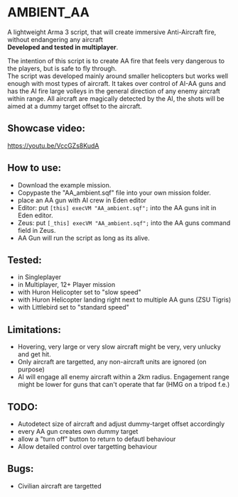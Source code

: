 # AMBIENT_AA
A lightweight Arma 3 script, that will create immersive Anti-Aircraft fire, without endangering any aircraft <br>
__Developed and tested in multiplayer__.

The intention of this script is to create AA fire that feels very dangerous to the players, but is safe to fly through.<br>
The script was developed mainly around smaller helicopters but works well enough with most types of aircraft. It takes over control of AI-AA guns and has the AI fire large volleys in the general direction of any enemy aircraft within range. All aircraft are magically detected by the AI, the shots will be aimed at a dummy target offset to the aircraft. 

## Showcase video:
https://youtu.be/VccGZs8KudA

## How to use:
- Download the example mission. 
- Copypaste the "AA_ambient.sqf" file into your own mission folder.
- place an AA gun with AI crew in Eden editor
- Editor: put ```[this] execVM "AA_ambient.sqf";``` into the AA guns init in Eden editor.
- Zeus: put ```[_this] execVM "AA_ambient.sqf";``` into the AA guns command field in Zeus.
- AA Gun will run the script as long as its alive.

## Tested:
- in Singleplayer
- in Multiplayer, 12+ Player mission
- with Huron Helicopter set to "slow speed"
- with Huron Helicopter landing right next to multiple AA guns (ZSU Tigris)
- with Littlebird set to "standard speed"

## Limitations:
- Hovering, very large or very slow aircraft might be very, very unlucky and get hit. 
- Only aircraft are targetted, any non-aircraft units are ignored (on purpose)
- AI will engage all enemy aircraft within a 2km radius. Engagement range might be lower for guns that can't operate that far (HMG on a tripod f.e.)

## TODO:
- Autodetect size of aircraft and adjust dummy-target offset accordingly
- every AA gun creates own dummy target
- allow a "turn off" button to return to defautl behaviour
- Allow detailed control over targetting behaviour

## Bugs:
- Civilian aircraft are targetted

